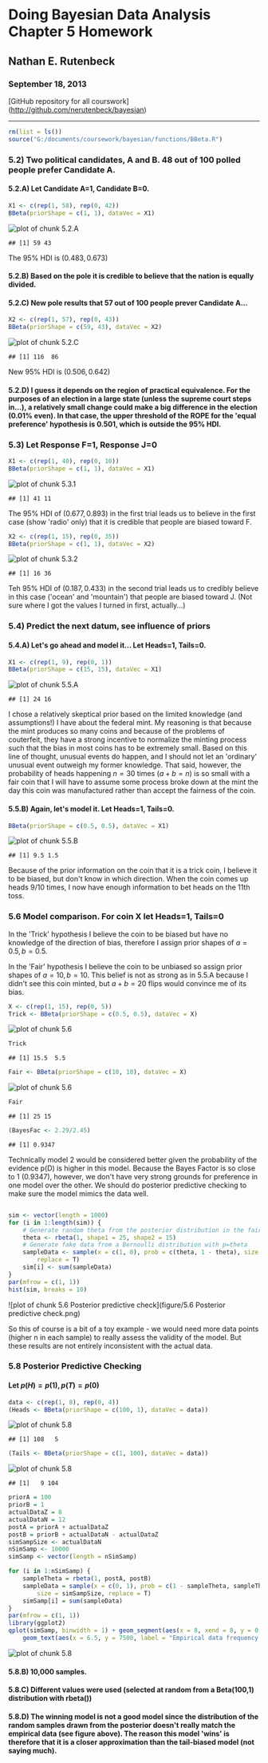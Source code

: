 Doing Bayesian Data Analysis
Chapter 5 Homework
========================================================

## Nathan E. Rutenbeck
### September 18, 2013
[GitHub repository for all courswork] (http://github.com/nerutenbeck/bayesian)

--------------------------------------------------------


```r
rm(list = ls())
source("G:/documents/coursework/bayesian/functions/BBeta.R")
```



### 5.2) Two political candidates, A and B. 48 out of 100 polled people prefer Candidate A.

#### 5.2.A) Let Candidate A=1, Candidate B=0. 


```r
X1 <- c(rep(1, 58), rep(0, 42))
BBeta(priorShape = c(1, 1), dataVec = X1)
```

![plot of chunk 5.2.A](figure/5.2.A.png) 

```
## [1] 59 43
```


The 95% HDI is $(0.483,0.673)$

#### 5.2.B) Based on the pole it is credible to believe that the nation is equally divided.

#### 5.2.C) New pole results that 57 out of 100 people prever Candidate A...


```r
X2 <- c(rep(1, 57), rep(0, 43))
BBeta(priorShape = c(59, 43), dataVec = X2)
```

![plot of chunk 5.2.C](figure/5.2.C.png) 

```
## [1] 116  86
```


New 95% HDI is $(0.506,0.642)$

#### 5.2.D) I guess it depends on the region of practical equivalence. For the purposes of an election in a large state (unless the supreme court steps in...), a relatively small change could make a big difference in the election (0.01% even). In that case, the upper threshold of the ROPE for the 'equal preference' hypothesis is 0.501, which is outside the 95% HDI.

### 5.3) Let Response F=1, Response J=0


```r
X1 <- c(rep(1, 40), rep(0, 10))
BBeta(priorShape = c(1, 1), dataVec = X1)
```

![plot of chunk 5.3.1](figure/5.3.1.png) 

```
## [1] 41 11
```


The 95% HDI of $(0.677, 0.893)$ in the first trial leads us to believe in the first case (show 'radio' only) that it is credible that people are biased toward F.


```r
X2 <- c(rep(1, 15), rep(0, 35))
BBeta(priorShape = c(1, 1), dataVec = X2)
```

![plot of chunk 5.3.2](figure/5.3.2.png) 

```
## [1] 16 36
```


Teh 95% HDI of $(0.187,0.433)$ in the second trial leads us to credibly believe in this case ('ocean' and 'mountain') that people are biased toward J. (Not sure where I got the values I turned in first, actually...)

### 5.4) Predict the next datum, see influence of priors

#### 5.4.A) Let's go ahead and model it... Let Heads=1, Tails=0. 


```r
X1 <- c(rep(1, 9), rep(0, 1))
BBeta(priorShape = c(15, 15), dataVec = X1)
```

![plot of chunk 5.5.A](figure/5.5.A.png) 

```
## [1] 24 16
```


I chose a relatively skeptical prior based on the limited knowledge (and assumptions!) I have about the federal mint. My reasoning is that because the mint produces so many coins and because of the problems of couterfeit, they have a strong incentive to normalize the minting process such that the bias in most coins has to be extremely small. Based on this line of thought, unusual events do happen, and I should not let an 'ordinary' unusual event outweigh my former knowledge. That said, however, the probability of heads happening $n=30$ times ($a+b=n$) is so small with a fair coin that I will have to assume some process broke down at the mint the day this coin was manufactured rather than accept the fairness of the coin.  

#### 5.5.B) Again, let's model it. Let Heads=1, Tails=0.


```r
BBeta(priorShape = c(0.5, 0.5), dataVec = X1)
```

![plot of chunk 5.5.B](figure/5.5.B.png) 

```
## [1] 9.5 1.5
```


Because of the prior information on the coin that it is a trick coin, I believe it to be biased, but don't know in which direction. When the coin comes up heads 9/10 times, I now have enough information to bet heads on the 11th toss.

### 5.6 Model comparison. For coin X let Heads=1, Tails=0  

In the 'Trick' hypothesis I believe the coin to be biased but have no knowledge of the direction of bias, therefore I assign prior shapes of $a=0.5, b=0.5$.  

In the 'Fair' hypothesis I believe the coin to be unbiased so assign prior shapes of $a=10, b=10$. This belief is not as strong as in 5.5.A because I didn't see this coin minted, but $a+b=20$ flips would convince me of its bias.  


```r
X <- c(rep(1, 15), rep(0, 5))
Trick <- BBeta(priorShape = c(0.5, 0.5), dataVec = X)
```

![plot of chunk 5.6](figure/5.61.png) 

```r
Trick
```

```
## [1] 15.5  5.5
```

```r
Fair <- BBeta(priorShape = c(10, 10), dataVec = X)
```

![plot of chunk 5.6](figure/5.62.png) 

```r
Fair
```

```
## [1] 25 15
```

```r
(BayesFac <- 2.29/2.45)
```

```
## [1] 0.9347
```


Technically model 2 would be considered better given the probability of the evidence p(D) is higher in this model. Because the Bayes Factor is so close to 1 (0.9347), however, we don't have very strong grounds for preference in one model over the other. We should do posterior predictive checking to make sure the model mimics the data well.


```r

sim <- vector(length = 1000)
for (i in 1:length(sim)) {
    # Generate random theta from the posterior distribution in the fair model
    theta <- rbeta(1, shape1 = 25, shape2 = 15)
    # Generate fake data from a Bernoulli distribution with p=theta
    sampleData <- sample(x = c(1, 0), prob = c(theta, 1 - theta), size = 20, 
        replace = T)
    sim[i] <- sum(sampleData)
}
par(mfrow = c(1, 1))
hist(sim, breaks = 10)
```

![plot of chunk 5.6 Posterior predictive check](figure/5.6 Posterior predictive check.png) 


So this of course is a bit of a toy example - we would need more data points (higher n in each sample) to really assess the validity of the model. But these results are not entirely inconsistent with the actual data.

### 5.8 Posterior Predictive Checking

#### Let $p(H)=p(1), p(T)=p(0)$


```r
data <- c(rep(1, 8), rep(0, 4))
(Heads <- BBeta(priorShape = c(100, 1), dataVec = data))
```

![plot of chunk 5.8](figure/5.81.png) 

```
## [1] 108   5
```

```r
(Tails <- BBeta(priorShape = c(1, 100), dataVec = data))
```

![plot of chunk 5.8](figure/5.82.png) 

```
## [1]   9 104
```

```r
priorA = 100
priorB = 1
actualDataZ = 8
actualDataN = 12
postA = priorA + actualDataZ
postB = priorB + actualDataN - actualDataZ
simSampSize <- actualDataN
nSimSamp <- 10000
simSamp <- vector(length = nSimSamp)

for (i in 1:nSimSamp) {
    sampleTheta = rbeta(1, postA, postB)
    sampleData = sample(x = c(0, 1), prob = c(1 - sampleTheta, sampleTheta), 
        size = simSampSize, replace = T)
    simSamp[i] = sum(sampleData)
}
par(mfrow = c(1, 1))
library(ggplot2)
qplot(simSamp, binwidth = 1) + geom_segment(aes(x = 8, xend = 8, y = 0, yend = 7500)) + 
    geom_text(aes(x = 6.5, y = 7500, label = "Empirical data frequency (scaled)"))
```

![plot of chunk 5.8](figure/5.83.png) 


#### 5.8.B) 10,000 samples.
#### 5.8.C) Different values were used (selected at random from a Beta(100,1) distribution with rbeta())
#### 5.8.D) The winning model is not a good model since the distribution of the random samples drawn from the posterior doesn't really match the empirical data (see figure above). The reason this model 'wins' is therefore that it is a closer approximation than the tail-biased model (not saying much).


